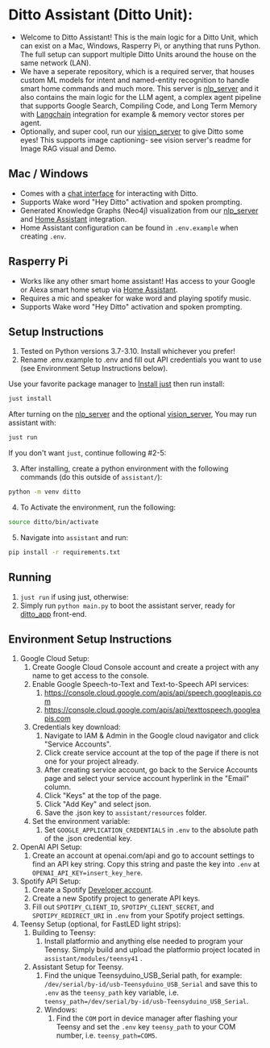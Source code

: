 # Ditto Assistant (Ditto Unit):
- Welcome to Ditto Assistant! This is the main logic for a Ditto Unit, which can exist on a Mac, Windows, Rasperry Pi, or anything that runs Python.
The full setup can support multiple Ditto Units around the house on the same network (LAN). 
- We have a seperate repository, which is a required server, that houses custom ML models for intent and named-entity recognition to handle smart home commands and much more. This server is [nlp_server](https://github.com/ditto-assistant/nlp_server) and it also contains the main logic for the LLM agent, a complex agent pipeline that supports Google Search, Compiling Code, and Long Term Memory with [Langchain](https://www.langchain.com/) integration for example & memory vector stores per agent.
- Optionally, and super cool, run our [vision_server](https://github.com/ditto-assistant/vision_server) to give Ditto some eyes! This supports image captioning- see vision server's readme for Image RAG visual and Demo.
## Mac / Windows 
- Comes with a [chat interface](https://github.com/ditto-assistant/ditto-app) for interacting with Ditto.
- Supports Wake word "Hey Ditto" activation and spoken prompting.
- Generated Knowledge Graphs (Neo4j) visualization from our [nlp_server](https://github.com/ditto-assistant/nlp_server) and [Home Assistant](https://github.com/home-assistant) integration.
- Home Assistant configuration can be found in `.env.example` when creating `.env`.
## Rasperry Pi
- Works like any other smart home assistant! Has access to your Google or Alexa smart home setup via [Home Assistant](https://github.com/home-assistant).
- Requires a mic and speaker for wake word and playing spotify music.
- Supports Wake word "Hey Ditto" activation and spoken prompting.

## Setup Instructions
1. Tested on Python versions 3.7-3.10. Install whichever you prefer!
2. Rename .env.example to .env and fill out API credentials you want to use (see Environment Setup Instructions below).

Use your favorite package manager to [Install just](https://github.com/casey/just#packages) then run install:

```bash
just install
```

After turning on the [nlp_server](https://github.com/ditto-assistant/nlp_server) and the optional [vision_server](https://github.com/ditto-assistant/vision_server), You may run assistant with:

```bash
just run
```

If you don't want `just`, continue following #2-5:

3. After installing, create a python environment with the following commands (do this outside of `assistant/`):

```bash
python -m venv ditto
```

4. To Activate the environment, run the following:

```bash
source ditto/bin/activate
```

5. Navigate into `assistant` and run:

```bash
pip install -r requirements.txt
```

## Running
1. `just run` if using just, otherwise:
2. Simply run `python main.py` to boot the assistant server, ready for [ditto_app](https://github.com/ditto-assistant/ditto-app) front-end.

## Environment Setup Instructions

1. Google Cloud Setup:
   1. Create Google Cloud Console account and create a project with any name to get access to the console.
   2. Enable Google Speech-to-Text and Text-to-Speech API services:
      1. https://console.cloud.google.com/apis/api/speech.googleapis.com
      2. https://console.cloud.google.com/apis/api/texttospeech.googleapis.com
   3. Credentials key download:
      1. Navigate to IAM & Admin in the Google cloud navigator and click "Service Accounts".
      2. Click create service account at the top of the page if there is not one for your project already.
      3. After creating service account, go back to the Service Accounts page and select your service account hyperlink in the "Email" column.
      4. Click "Keys" at the top of the page.
      5. Click "Add Key" and select json.
      6. Save the .json key to `assistant/resources` folder.
   4. Set the environment variable:
      1. Set `GOOGLE_APPLICATION_CREDENTIALS` in `.env` to the absolute path of the .json credential key.
2. OpenAI API Setup:
   1. Create an account at openai.com/api and go to account settings to find an API key string. Copy this string and paste the key into `.env` at `OPENAI_API_KEY=insert_key_here`.
3. Spotify API Setup:
   1. Create a Spotify [Developer account](https://developer.spotify.com/documentation/web-api).
   2. Create a new Spotify project to generate API keys.
   3. Fill out `SPOTIPY_CLIENT_ID`, `SPOTIPY_CLIENT_SECRET`, and `SPOTIPY_REDIRECT_URI` in `.env` from your Spotify project settings.
4. Teensy Setup (optional, for FastLED light strips):
   1. Building to Teensy:
      1. Install platformio and anything else needed to program your Teensy. Simply build and upload the platformio project located in `assistant/modules/teensy41` .
   2. Assistant Setup for Teensy.
         1. Find the unique Teensyduino_USB_Serial path, for example: `/dev/serial/by-id/usb-Teensyduino_USB_Serial` and save this to `.env` as the `teensy_path` key variable, i.e. `teensy_path=/dev/serial/by-id/usb-Teensyduino_USB_Serial`.
         2. Windows:
            1. Find the `COM` port in device manager after flashing your Teensy and set the `.env` key `teensy_path` to your COM number, i.e. `teensy_path=COM5`.

